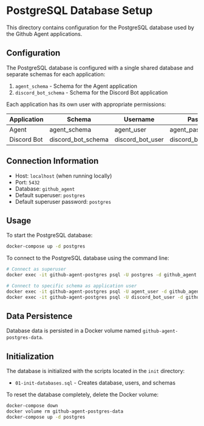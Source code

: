 # PostgreSQL Database Setup

This directory contains configuration for the PostgreSQL database used by the
Github Agent applications.

## Configuration

The PostgreSQL database is configured with a single shared database and separate
schemas for each application:

1. `agent_schema` - Schema for the Agent application
2. `discord_bot_schema` - Schema for the Discord Bot application

Each application has its own user with appropriate permissions:

| Application | Schema             | Username         | Password             |
| ----------- | ------------------ | ---------------- | -------------------- |
| Agent       | agent_schema       | agent_user       | agent_password       |
| Discord Bot | discord_bot_schema | discord_bot_user | discord_bot_password |

## Connection Information

- Host: `localhost` (when running locally)
- Port: `5432`
- Database: `github_agent`
- Default superuser: `postgres`
- Default superuser password: `postgres`

## Usage

To start the PostgreSQL database:

```bash
docker-compose up -d postgres
```

To connect to the PostgreSQL database using the command line:

```bash
# Connect as superuser
docker exec -it github-agent-postgres psql -U postgres -d github_agent

# Connect to specific schema as application user
docker exec -it github-agent-postgres psql -U agent_user -d github_agent
docker exec -it github-agent-postgres psql -U discord_bot_user -d github_agent
```

## Data Persistence

Database data is persisted in a Docker volume named
`github-agent-postgres-data`.

## Initialization

The database is initialized with the scripts located in the `init` directory:

- `01-init-databases.sql` - Creates database, users, and schemas

To reset the database completely, delete the Docker volume:

```bash
docker-compose down
docker volume rm github-agent-postgres-data
docker-compose up -d postgres
```
